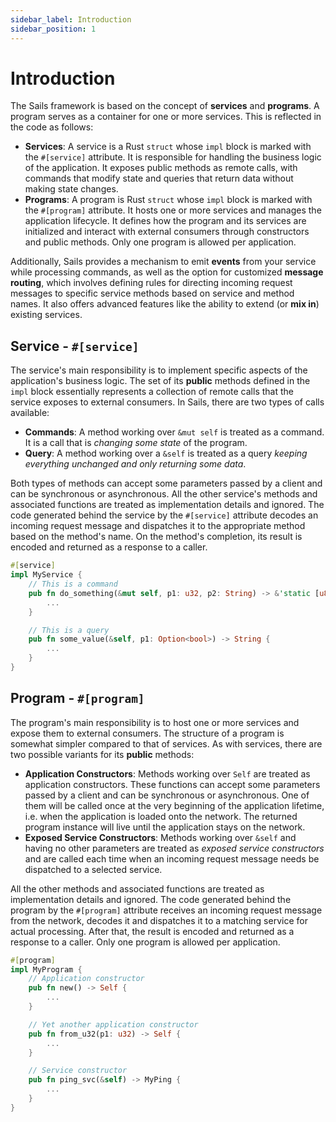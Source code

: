 ```yaml
---
sidebar_label: Introduction
sidebar_position: 1
---
```


# Introduction

The Sails framework is based on the concept of **services** and **programs**. A program serves as a container for one or more services.
This is reflected in the code as follows:

- **Services**: A service is a Rust `struct` whose `impl` block is marked with the `#[service]` attribute. It is responsible for handling the business logic of the application.
It exposes public methods as remote calls, with commands that modify state and queries that return data without making state changes.
- **Programs**: A program is Rust `struct` whose `impl` block is marked with the `#[program]` attribute. It hosts one or more services and manages the application lifecycle. It defines how the program and its services are initialized and interact with external consumers through constructors and public methods. Only one program is allowed per application.

Additionally, Sails provides a mechanism to emit **events** from your service while processing commands, as well as the option for customized **message routing**, which involves defining rules for directing incoming request messages to specific service methods based on service and method names. It also offers advanced features like the ability to extend (or **mix in**) existing services.

## Service - `#[service]`

The service's main responsibility is to implement specific aspects of the application's business logic. The set of its **public** methods defined in the `impl` block essentially represents a collection of remote calls that the service exposes to external consumers. In Sails, there are two types of calls available:

- **Commands**: A method working over `&mut self` is treated as
a command. It is a call that is *changing some state* of the program.
- **Query**: A method working over a `&self` is treated as a query *keeping everything unchanged and only returning some data*. 

Both types of methods can accept some parameters passed by a client and can be synchronous
or asynchronous. All the other service's methods and associated functions are treated
as implementation details and ignored. The code generated behind the service by the
`#[service]` attribute decodes an incoming request message and dispatches it to the
appropriate method based on the method's name. On the method's completion, its result
is encoded and returned as a response to a caller.

```rust
#[service]
impl MyService {
    // This is a command
    pub fn do_something(&mut self, p1: u32, p2: String) -> &'static [u8] {
        ...
    }

    // This is a query
    pub fn some_value(&self, p1: Option<bool>) -> String {
        ...
    }
}
```

## Program - `#[program]`

The program's main responsibility is to host one or more services and expose them to external consumers. The structure of a program is somewhat simpler compared to that of services. As with services, there are two possible variants for its **public** methods:

- **Application Constructors**: Methods working over `Self` are treated as application constructors. These functions can accept some parameters
passed by a client and can be synchronous or asynchronous. One of them will be called
once at the very beginning of the application lifetime, i.e. when the application is
loaded onto the network. The returned program instance will live until the application
stays on the network.
- **Exposed Service Constructors**: Methods working over `&self` and having no other parameters are treated as *exposed service constructors* and are called
each time when an incoming request message needs be dispatched to a selected service.

All the other methods and associated functions are treated as implementation details
and ignored. The code generated behind the program by the `#[program]` attribute
receives an incoming request message from the network, decodes it and dispatches it to
a matching service for actual processing. After that, the result is encoded and returned
as a response to a caller. Only one program is allowed per application.

```rust
#[program]
impl MyProgram {
    // Application constructor
    pub fn new() -> Self {
        ...
    }

    // Yet another application constructor
    pub fn from_u32(p1: u32) -> Self {
        ...
    }

    // Service constructor
    pub fn ping_svc(&self) -> MyPing {
        ...
    }
}
```